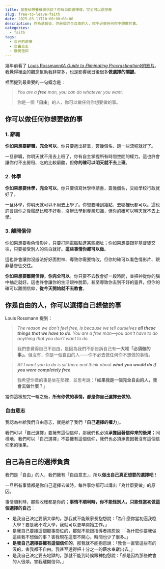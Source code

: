 ```yaml
---
title: 基督徒想要離開信仰？你有自由選擇權，完全可以這麼做
slug: free-to-leave-faith
date: 2025-03-11T10:00:00+08:00
description: 作為基督徒，你是個完全自由的人，你不必做任何你不想做的事。
categories:
  - faith
tags:
  - 自己的選擇
  - 自由意志
  - 離開信仰
---
```


幾年前看了 [Louis Rossmann《_A Guide to Eliminating Procrastination_》的影片](https://www.youtube.com/watch?v=9UwOdFzPTH4)，我覺得裡面的觀念幫助我非常多，也是影響我日後很多**做選擇的關鍵**。

裡面提到最重要的一句概念是：

> _You are a **free** man, you can do whatever you want._
>
> 你是一個「**自由**」的人，你可以做任何你想要做的事。

## 你可以做任何你想要做的事

### 1. 辭職

**你如果想要辭職，完全可以**。你只要遞出辭呈，簽幾個名，跑一些流程就好了。

一旦辭職，你明天就不用去上班了，你有自主掌握所有時間空間的權力。這也許會讓你付不出房租、吃的比較窮酸，但**你的確可以明天就不去上班**。

### 2. 休學

**你如果想要休學，完全可以**。你只要填寫休學申請書，簽幾個名，交給學校行政就好了。

一旦休學，你明天就可以不用去上學了。你想要睡到幾點、去哪裡玩都可以。這也許會讓你之後履歷比較不好看，沒辦法學到專業知識，但你的確可以明天就不去上學。

### 3. 離開信仰

你如果想要看色情影片，只要打開電腦點進某些網址；你如果想要跟非基督徒交往，只要接受別人的告白就好。**這些事情你都可以做**。

這也許會讓你沒辦法好好面對神、導致你需要悔改，但你的確可以看色情影片、跟非基督徒交往。

**你如果想要離開信仰，你完全可以**。你只要不去教會好一段時間，並把神從你的腦中抽走就好。這也許會讓你的生活跟神脫節，甚至導致你去到不好的靈界，但你的確可以離開信仰，**從今天開始就不去教會**。

## 你是自由的人，你可以選擇自己想做的事

Louis Rossmann 提到：

> _The reason we don't feel free, is because we tell ourselves **all these things that we have to do**. You are a free man—you don't have to do anything that you don't want to do._
>
> 我們會覺得自己不自由，是因為我們不斷告訴自己有**一大堆「必須做的事」**。但沒有，你是一個自由的人——你不必去做任何你不想做的事情。

> _All I want you to do is sit there and think about **what you would do if you were completely free**._
>
> 我希望你做的事是坐在那裡，並思考說：「**如果我是一個完全自由的人，我會去做什麼？**」

當你這樣想完一輪之後，**所有你做的事情，都是你自己選擇去做的**。

### 自由意志

我認為神給我們自由意志，就是給了我們「**自己選擇的權力**」。

我們可以「自己選擇」要擁有這個信仰，那我們也必須**承擔因著信仰來的後果**；同樣地，我們可以「自己選擇」不要擁有這個信仰，我們也必須承擔因著沒有這個信仰來的後果。

## 自己為自己的選擇負責

我們是「自由」的人，我們擁有「自由意志」，所以**做出自己真正想要的選擇吧**！

一旦所有事情都是你自己選擇去做時，每件事你都可以講出「為什麼要做」的原因。

事情順利時，那些收穫都是你的；**事情不順利時，你不能怪別人，只能怪當初做這個選擇的自己**：

- 是我自己決定要讀大學的，那我就不能跟家長抱怨說：「為什麼你當初逼我唸大學？要是我不唸大學，我就可以更早開始工作。」
- 是我自己要接這個服事崗位的，那就不能跟指導者抱怨說：「為什麼你要我做這些我不想做的事？害我現在這麼不開心，時間也少了很多。」
- **是我自己選擇要擁有這個信仰的**，那我就不能抱怨說：「教會一直管這些有的沒的，害我都不自由。我甚至還得把十分之一的薪水奉獻出去。」
- 是我自己決定要去地獄的，那就不能到時候跟神抱怨說：「都是因為那些教會的人很煩，害我離開信仰。」
